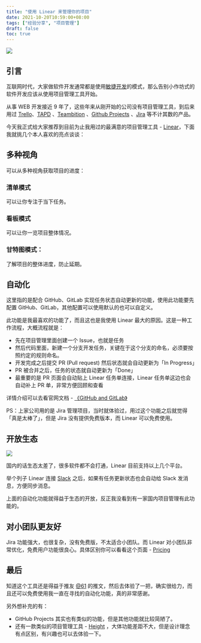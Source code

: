 ```yaml
---
title: "使用 Linear 来管理你的项目"
date: 2021-10-20T10:59:00+08:00
tags: ["经验分享", "项目管理"]
draft: false
toc: true
---
```


[![](https://blog-1251237404.cos.ap-guangzhou.myqcloud.com/20211020VXxM9t.png)](https://linear.app/)

## 引言

互联网时代，大家做软件开发通常都是使用[敏捷开发](https://zh.wikipedia.org/zh/Scrum)的模式，那么告别小作坊式的软件开发应该从使用项目管理工具开始。

从事 WEB 开发接近 9 年了，这些年来从刚开始的公司没有项目管理工具，到后来用过 [Trello](https://trello.com/)、[TAPD](https://www.tapd.cn/) 、[Teambition](https://www.teambition.com/) 、[Github Projects](https://github.com/cashwarden/web/projects) 、[Jira](https://www.atlassian.com/software/jira) 等不计其数的产品。

<!--more-->

今天我正式给大家推荐到目前为止我用过的最满意的项目管理工具  - [Linear](https://linear.app/)，下面我就挑几个本人喜欢的亮点谈谈：

## 多种视角

可以从多种视角获取项目的进度：

### 清单模式

可以让你专注于当下任务。

### 看板模式

可以让你一览项目整体情况。

### 甘特图模式：

了解项目的整体进度，防止延期。

## 自动化

这里指的是配合 GitHub、GitLab 实现任务状态自动更新的功能，使用此功能要先配置 GitHub、GitLab，其他配置可以使用默认的也可以自定义。

此功能是我最喜欢的功能了，而且这也是我使用 Linear 最大的原因。这是一种工作流程，大概流程就是：

- 先在项目管理里面创建一个 Issue，也就是任务
- 然后代码里面，新建一个分支开发任务，关键在于这个分支的命名，必须要按照约定的规则命名。
- 开发完成之后提交 PR (Pull request) 然后状态就会自动更新为「In Progress」
- PR 被合并之后，任务的状态就自动更新为「Done」
- 最重要的是 PR 页面会自动贴上 Linear 任务单连接，Linear 任务单这边也会自动补上 PR 单，非常方便回顾和查看

详情介绍可以去看官网文档 - [《GitHub and GitLab》](https://linearapp.notion.site/GitHub-and-GitLab-fa4b88df484343e4989538f066c729f3)

PS：上家公司用的是 Jira 管理项目，当时就体验过，用过这个功能之后就觉得「真是太棒了」，但是 Jira 没有提供免费版本，而 Linear 可以免费使用。

## 开放生态

![](https://blog-1251237404.cos.ap-guangzhou.myqcloud.com/20211020XuH2yo.png)

国内的话生态太差了，很多软件都不会打通，Linear 目前支持以上几个平台。

举个列子 Linear 连接 [Slack](https://slack.com/intl/zh-cn/) 之后，如果有任务更新状态也会自动给 Slack 发消息，方便同步消息。

上面的自动化功能就得益于生态的开放，反正我没看到有一家国内项目管理有此功能的。

## 对小团队更友好

Jira 功能强大，也很复杂，没有免费版，不太适合小团队。而 Linear 对小团队非常优化，免费用户功能很良心。具体区别你可以看看这个页面 - [Pricing](https://linear.app/pricing)

## 最后

知道这个工具还是得益于推友 [@61](https://twitter.com/liuyi0922) 的推文，然后去体验了一把，确实很给力，而且还可以免费使用我一直在寻找的自动化功能，真的非常感谢。

另外想补充的有：

-  GitHub Projects 其实也有类似的功能，但是其他功能就比较简陋了。
- 还有一款类似的项目管理工具 - [Height](https://height.app/) ，大体功能差距不大，但是设计理念有点区别，有兴趣也可以去体验一下。